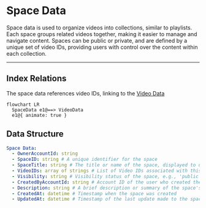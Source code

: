 # Space Data

Space data is used to organize videos into collections, similar to playlists. Each space groups related videos together, making it easier to manage and navigate content. Spaces can be public or private, and are defined by a unique set of video IDs, providing users with control over the content within each collection.

---

## Index Relations

The space data references video IDs, linking to the [Video Data](/docs/datatypes/videodata)

```mermaid
flowchart LR
  SpaceData e1@==> VideoData
  e1@{ animate: true }

```

## Data Structure

```yaml
Space Data:
  - OwnerAccountId: string
  - SpaceID: string # A unique identifier for the space
  - SpaceTitle: string # The title or name of the space, displayed to users
  - VideoIDs: array of strings # List of Video IDs associated with this space
  - Visibility: string # Visibility status of the space, e.g., 'public' or 'private'
  - CreatedByAccountId: string # Account ID of the user who created the space
  - Description: string # A brief description or summary of the space's purpose or content
  - CreatedAt: datetime # Timestamp when the space was created
  - UpdatedAt: datetime # Timestamp of the last update made to the space (e.g., adding/removing videos)
```

